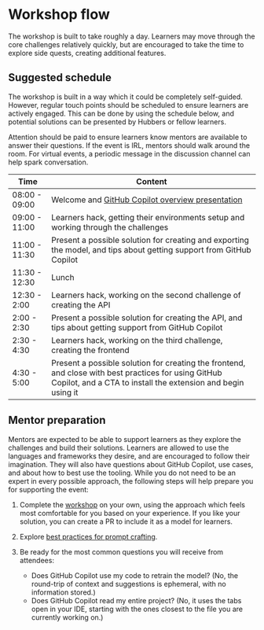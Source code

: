 # Workshop flow

The workshop is built to take roughly a day. Learners may move through the core challenges relatively quickly, but are encouraged to take the time to explore side quests, creating additional features.

## Suggested schedule

The workshop is built in a way which it could be completely self-guided. However, regular touch points should be scheduled to ensure learners are actively engaged. This can be done by using the schedule below, and potential solutions can be presented by Hubbers or fellow learners.

Attention should be paid to ensure learners know mentors are available to answer their questions. If the event is IRL, mentors should walk around the room. For virtual events, a periodic message in the discussion channel can help spark conversation.

| Time          | Content                                                                                                                                                              |
| ------------- | -------------------------------------------------------------------------------------------------------------------------------------------------------------------- |
| 08:00 - 09:00 | Welcome and [GitHub Copilot overview presentation](https://docs.google.com/presentation/d/1eoH-BNhqopnl9IcwZpvH6bwLIw5V4lGK9EXN2396Ubk/edit?usp=sharing)                                                                                                 |
| 09:00 - 11:00 | Learners hack, getting their environments setup and working through the challenges                                                                                   |
| 11:00 - 11:30 | Present a possible solution for creating and exporting the model, and tips about getting support from GitHub Copilot                                                 |
| 11:30 - 12:30 | Lunch                                                                                                                                                                |
| 12:30 - 2:00  | Learners hack, working on the second challenge of creating the API                                                                                                   |
| 2:00 - 2:30   | Present a possible solution for creating the API, and tips about getting support from GitHub Copilot                                                                 |
| 2:30 - 4:30   | Learners hack, working on the third challenge, creating the frontend                                                                                                 |
| 4:30 - 5:00   | Present a possible solution for creating the frontend, and close with best practices for using GitHub Copilot, and a CTA to install the extension and begin using it |

## Mentor preparation

Mentors are expected to be able to support learners as they explore the challenges and build their solutions.
Learners are allowed to use the languages and frameworks they desire, and are encouraged to follow their imagination.
They will also have questions about GitHub Copilot, use cases, and about how to best use the tooling.
While you do not need to be an expert in every possible approach, the following steps will help prepare you for supporting the event:

1. Complete the [workshop](../content/0-get-started.md) on your own, using the approach which feels most comfortable for you based on your experience. If you like your solution, you can create a PR to include it as a model for learners.
1. Explore [best practices for prompt crafting](https://github.blog/2023-06-20-how-to-write-better-prompts-for-github-copilot/).
1. Be ready for the most common questions you will receive from attendees:

    - Does GitHub Copilot use my code to retrain the model? (No, the round-trip of context and suggestions is ephemeral, with no information stored.)
    - Does GitHub Copilot read my entire project? (No, it uses the tabs open in your IDE, starting with the ones closest to the file you are currently working on.)
